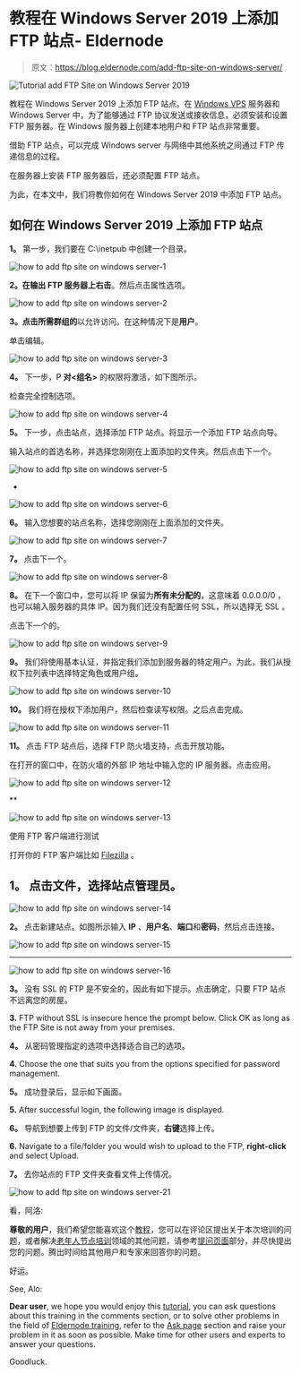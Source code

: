 # 教程在 Windows Server 2019 上添加 FTP 站点- Eldernode

> 原文：<https://blog.eldernode.com/add-ftp-site-on-windows-server/>

![Tutorial add FTP Site on Windows Server 2019](img/f74e321be2a2aa788cdfd375bfee79b3.png)

教程在 Windows Server 2019 上添加 FTP 站点。在 [Windows VPS](https://eldernode.com/windows-vps/) 服务器和 Windows Server 中，为了能够通过 FTP 协议发送或接收信息，必须安装和设置 FTP 服务器。在 Windows 服务器上创建本地用户和 FTP 站点非常重要。

借助 FTP 站点，可以完成 Windows server 与网络中其他系统之间通过 FTP 传递信息的过程。

在服务器上安装 FTP 服务器后，还必须配置 FTP 站点。

为此，在本文中，我们将教你如何在 Windows Server 2019 中添加 FTP 站点。

## 如何在 Windows Server 2019 上添加 FTP 站点

**1。** 第一步，我们要在 C:\inetpub 中创建一个目录。

![how to add ftp site on windows server-1](img/e242b709aba1581028dd91ebef282ba8.png)

**2。在输出 FTP 服务器上右击**。然后点击属性选项。

![how to add ftp site on windows server-2](img/5868da673c30f8733e3b4991162dcffd.png)

**3。点击所需群组的**以允许访问。在这种情况下是**用户**。

单击编辑。

![how to add ftp site on windows server-3](img/c1f0726e6e3f326985ae94221e231add.png)

**4。** 下一步，P **对<组名>** 的权限将激活，如下图所示。

检查完全控制选项。

![how to add ftp site on windows server-4](img/4103c3d39f92a72e26669af4503b8b33.png)

**5。** 下一步，点击站点，选择添加 FTP 站点。将显示一个添加 FTP 站点向导。

输入站点的首选名称，并选择您刚刚在上面添加的文件夹。然后点击下一个。

![how to add ftp site on windows server-5](img/c82f2646108530f166af0e0dd1e7eac2.png)

*

![how to add ftp site on windows server-6](img/06ee4bfea78ca94dbae97c7a74a8dc99.png)

**6。** 输入您想要的站点名称，选择您刚刚在上面添加的文件夹。

![how to add ftp site on windows server-7](img/7cff94fa67722ca528158bcb50cb313a.png)

**7。** 点击下一个。

![how to add ftp site on windows server-8](img/b3067c011caa3531eeed4f69afd10189.png)

**8。** 在下一个窗口中，您可以将 IP 保留为**所有未分配的**，这意味着 0.0.0.0/0 ，也可以输入服务器的具体 IP。因为我们还没有配置任何 SSL，所以选择无 SSL 。

点击下一个的。

![how to add ftp site on windows server-9](img/7c2f3af092d2f639b50c9299c4bf232c.png)

**9。** 我们将使用基本认证，并指定我们添加到服务器的特定用户。为此，我们从授权下拉列表中选择特定角色或用户组。

![how to add ftp site on windows server-10](img/3f5210bdf35aaedd7b7aca9347f623d6.png)

**10。** 我们将在授权下添加用户，然后检查读写权限。之后点击完成。

![how to add ftp site on windows server-11](img/318e2499ce525ba4bb530ae1b413f636.png)

**11。** 点击 FTP 站点后，选择 FTP 防火墙支持，点击开放功能。

在打开的窗口中，在防火墙的外部 IP 地址中输入您的 IP 服务器。点击应用。

![how to add ftp site on windows server-12](img/8d46d94d67c0a6d9e4da02779afaf6ee.png)

**

![how to add ftp site on windows server-13](img/c0607ea412fd933c2d9567112d3d5d6d.png)

使用 FTP 客户端进行测试

打开你的 FTP 客户端比如 [Filezilla](https://filezilla-project.org/) 。

## **1。** 点击文件，选择站点管理员。

![how to add ftp site on windows server-14](img/41297cf8f3a2eb32d7366c4273447d0b.png)

**2。** 点击新建站点。如图所示输入 **IP** 、**用户名**、**端口**和**密码**，然后点击连接。

![how to add ftp site on windows server-15](img/949faee58aca67629295f1f53b20d288.png)

***

![how to add ftp site on windows server-16](img/a4195f862a61051df22ccffc1e92d589.png)

**3。** 没有 SSL 的 FTP 是不安全的，因此有如下提示。点击确定，只要 FTP 站点不远离您的房屋。

**3.** FTP without SSL is insecure hence the prompt below. Click OK as long as the FTP Site is not away from your premises.

**4。** 从密码管理指定的选项中选择适合自己的选项。

**4.** Choose the one that suits you from the options specified for password management.

**5。** 成功登录后，显示如下画面。

**5.** After successful login, the following image is displayed.

**6。** 导航到想要上传到 FTP 的文件/文件夹，**右键**选择上传。

**6.** Navigate to a file/folder you would wish to upload to the FTP, **right-click** and select Upload.

**7。** 去你站点的 FTP 文件夹查看文件上传情况。

![how to add ftp site on windows server-21](img/aa31af33ae495e63dd24eec2f5ef331e.png)

看，阿洛:

**尊敬的用户**，我们希望您能喜欢这个[教程](https://eldernode.com/category/tutorial/)，您可以在评论区提出关于本次培训的问题，或者解决[老年人节点培训](https://eldernode.com/blog/)领域的其他问题，请参考[提问页面](https://eldernode.com/ask)部分，并尽快提出您的问题。腾出时间给其他用户和专家来回答你的问题。

好运。

See, Alo:

**Dear user**, we hope you would enjoy this [tutorial](https://eldernode.com/category/tutorial/), you can ask questions about this training in the comments section, or to solve other problems in the field of [Eldernode training](https://eldernode.com/blog/), refer to the [Ask page](https://eldernode.com/ask) section and raise your problem in it as soon as possible. Make time for other users and experts to answer your questions.

Goodluck.